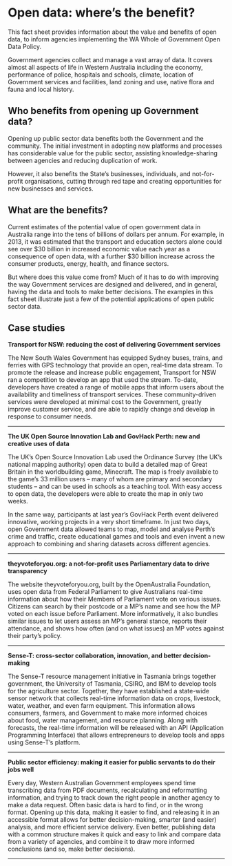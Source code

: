 # Open data: where’s the benefit?
This fact sheet provides information about the value and benefits of open data, to
inform agencies implementing the WA Whole of Government Open Data Policy.

Government agencies collect and manage a vast array of data. It covers almost all
aspects of life in Western Australia including the economy, performance of police,
hospitals and schools, climate, location of Government services and facilities, land
zoning and use, native flora and fauna and local history.

## Who benefits from opening up Government data?
Opening up public sector data benefits both the Government and the community. The
initial investment in adopting new platforms and processes has considerable value for
the public sector, assisting knowledge-sharing between agencies and reducing
duplication of work.

However, it also benefits the State’s businesses, individuals, and not-for-profit
organisations, cutting through red tape and creating opportunities for new businesses
and services.

## What are the benefits?
Current estimates of the potential value of open government data in Australia range
into the tens of billions of dollars per annum. For example, in 2013, it was estimated
that the transport and education sectors alone could see over $30 billion in increased
economic value each year as a consequence of open data, with a further $30 billion
increase across the consumer products, energy, health, and finance sectors.

But where does this value come from? Much of it has to do with improving the way
Government services are designed and delivered, and in general, having the data and
tools to make better decisions. The examples in this fact sheet illustrate just a few of
the potential applications of open public sector data.

## Case studies
__Transport for NSW: reducing the cost of delivering Government services__

The New South Wales Government has equipped Sydney buses, trains, and ferries
with GPS technology that provide an open, real-time data stream. To promote the
release and increase public engagement, Transport for NSW ran a competition to
develop an app that used the stream. To-date, developers have created a range of
mobile apps that inform users about the availability and timeliness of transport services.
These community-driven services were developed at minimal cost to the Government,
greatly improve customer service, and are able to rapidly change and develop in
response to consumer needs.

---

__The UK Open Source Innovation Lab and GovHack Perth: new and creative uses of data__

The UK’s Open Source Innovation Lab used the Ordinance Survey (the UK’s national
mapping authority) open data to build a detailed map of Great Britain in the worldbuilding
game, Minecraft. The map is freely available to the game’s 33 million users –
many of whom are primary and secondary students – and can be used in schools as a
teaching tool. With easy access to open data, the developers were able to create the
map in only two weeks.

In the same way, participants at last year’s GovHack Perth event delivered innovative,
working projects in a very short timeframe. In just two days, open Government data
allowed teams to map, model and analyse Perth’s crime and traffic, create educational
games and tools and even invent a new approach to combining and sharing datasets
across different agencies.

---

__theyvoteforyou.org: a not-for-profit uses Parliamentary data to drive transparency__

The website theyvoteforyou.org, built by the OpenAustralia Foundation, uses open data
from Federal Parliament to give Australians real-time information about how their
Members of Parliament vote on various issues. Citizens can search by their postcode
or a MP’s name and see how the MP voted on each issue before Parliament. More
informatively, it also bundles similar issues to let users assess an MP’s general stance,
reports their attendance, and shows how often (and on what issues) an MP votes
against their party’s policy.

---

__Sense-T: cross-sector collaboration, innovation, and better decision-making__

The Sense-T resource management initiative in Tasmania brings together government,
the University of Tasmania, CSIRO, and IBM to develop tools for the agriculture sector.
Together, they have established a state-wide sensor network that collects real-time
information data on crops, livestock, water, weather, and even farm equipment. This
information allows consumers, farmers, and Government to make more informed
choices about food, water management, and resource planning. Along with forecasts, the real-time information will be released with an API (Application Programming Interface) that allows entrepreneurs to develop tools and apps using
Sense-T’s platform.

---

__Public sector efficiency: making it easier for public servants to do their jobs well__

Every day, Western Australian Government employees spend time transcribing data
from PDF documents, recalculating and reformatting information, and trying to track
down the right people in another agency to make a data request. Often basic data is
hard to find, or in the wrong format. Opening up this data, making it easier to find, and
releasing it in an accessible format allows for better decision-making, smarter (and
easier) analysis, and more efficient service delivery. Even better, publishing data with a
common structure makes it quick and easy to link and compare data from a variety of
agencies, and combine it to draw more informed conclusions (and so, make better
decisions).

---
